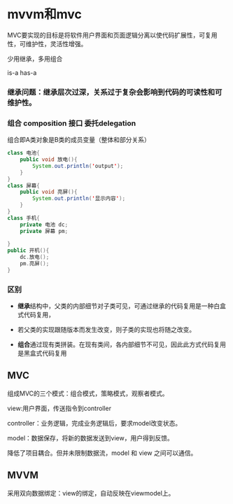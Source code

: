 # mvvm和mvc





MVC要实现的目标是将软件用户界面和页面逻辑分离以使代码扩展性，可复用性，可维护性，灵活性增强。



少用继承，多用组合

is-a    has-a



### 继承问题：继承层次过深，关系过于复杂会影响到代码的可读性和可维护性。



### 组合 composition 接口 委托delegation 



组合即A类对象是B类的成员变量（整体和部分关系）

```java
class 电池{
    public void 放电(){
        System.out.println('output');
    }
}
class 屏幕{
    public void 亮屏(){
        System.out.println('显示内容');
    }
}
class 手机{
    private 电池 dc;
    private 屏幕 pm;
    
}
public 开机(){
    dc.放电();
    pm.亮屏();
}
```



### 区别

+ **继承**结构中，父类的内部细节对子类可见，可通过继承的代码复用是一种白盒式代码复用，

+ 若父类的实现跟随版本而发生改变，则子类的实现也将随之改变。



+ **组合**通过现有类拼装。在现有类间，各内部细节不可见，因此此方式代码复用是黑盒式代码复用









## MVC

组成MVC的三个模式：组合模式，策略模式，观察者模式。



view:用户界面，传送指令到controller

controller：业务逻辑，完成业务逻辑后，要求model改变状态。

model：数据保存，将新的数据发送到view，用户得到反馈。



降低了项目耦合。但并未限制数据流，model 和 view 之间可以通信。



## MVVM

采用双向数据绑定：view的绑定，自动反映在viewmodel上。





